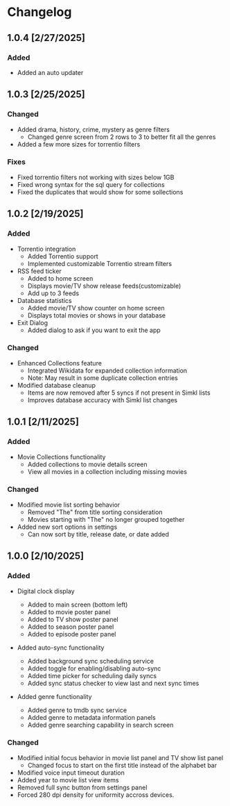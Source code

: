 # Changelog

## 1.0.4 [2/27/2025]

### Added
- Added an auto updater

## 1.0.3 [2/25/2025]

### Changed
- Added drama, history, crime, mystery as genre filters
  - Changed genre screen from 2 rows to 3 to better fit all the genres
- Added a few more sizes for torrentio filters

### Fixes
- Fixed torrentio filters not working with sizes below 1GB
- Fixed wrong syntax for the sql query for collections
- Fixed the duplicates that would show for some sollections

## 1.0.2 [2/19/2025]

### Added
- Torrentio integration
  - Added Torrentio support
  - Implemented customizable Torrentio stream filters
- RSS feed ticker
  - Added to home screen
  - Displays movie/TV show release feeds(customizable)
  - Add up to 3 feeds
- Database statistics
  - Added movie/TV show counter on home screen
  - Displays total movies or shows in your database
- Exit Dialog
  - Added dialog to ask if you want to exit the app

### Changed
- Enhanced Collections feature
  - Integrated Wikidata for expanded collection information
  - Note: May result in some duplicate collection entries
- Modified database cleanup
  - Items are now removed after 5 syncs if not present in Simkl lists
  - Improves database accuracy with Simkl list changes

## 1.0.1 [2/11/2025]

### Added
- Movie Collections functionality
  - Added collections to movie details screen
  - View all movies in a collection including missing movies

### Changed
- Modified movie list sorting behavior
  - Removed "The" from title sorting consideration
  - Movies starting with "The" no longer grouped together
- Added new sort options in settings
  - Can now sort by title, release date, or date added

## 1.0.0 [2/10/2025]

### Added
- Digital clock display
  - Added to main screen (bottom left)
  - Added to movie poster panel
  - Added to TV show poster panel
  - Added to season poster panel
  - Added to episode poster panel

- Added auto-sync functionality
  - Added background sync scheduling service
  - Added toggle for enabling/disabling auto-sync
  - Added time picker for scheduling daily syncs
  - Added sync status checker to view last and next sync times

- Added genre functionality
  - Added genre to tmdb sync service
  - Added genre to metadata information panels
  - Added genre searching capability in search screen

### Changed
- Modified initial focus behavior in movie list panel and TV show list panel
  - Changed focus to start on the first title instead of the alphabet bar
- Modified voice input timeout duration
- Added year to movie list view items
- Removed full sync button from settings panel
- Forced 280 dpi density for uniformity accross devices.
